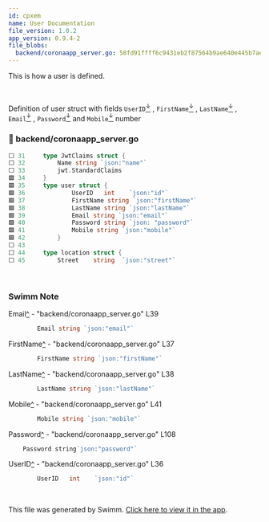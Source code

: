 ```yaml
---
id: cpxem
name: User Documentation
file_version: 1.0.2
app_version: 0.9.4-2
file_blobs:
  backend/coronaapp_server.go: 58fd91ffff6c9431eb2f87564b9ae640e445b7ae
---
```


This is how a user is defined.

<br/>

Definition of user struct with fields `UserID`[<sup id="ZIaoHm">↓</sup>](#f-ZIaoHm) , `FirstName`[<sup id="133YjJ">↓</sup>](#f-133YjJ) , `LastName`[<sup id="Z25mdAy">↓</sup>](#f-Z25mdAy) , `Email`[<sup id="MnRJ3">↓</sup>](#f-MnRJ3) , `Password`[<sup id="26z3Qi">↓</sup>](#f-26z3Qi) and `Mobile`[<sup id="ZQR9Ur">↓</sup>](#f-ZQR9Ur) number
<!-- NOTE-swimm-snippet: the lines below link your snippet to Swimm -->
### 📄 backend/coronaapp_server.go
```go
⬜ 31     type JwtClaims struct {
⬜ 32         Name string `json:"name"`
⬜ 33         jwt.StandardClaims
🟩 34     }
🟩 35     type user struct {
🟩 36             UserID   int    `json:"id"`
🟩 37             FirstName string `json:"firstName"`
🟩 38             LastName string `json:"lastName"`
🟩 39             Email string `json:"email"`
🟩 40             Password string `json: "password"`
🟩 41             Mobile string `json:"mobile"`
🟩 42         }
⬜ 43     
⬜ 44     type location struct {
⬜ 45         Street    string  `json:"street"`
```

<br/>

<!-- THIS IS AN AUTOGENERATED SECTION. DO NOT EDIT THIS SECTION DIRECTLY -->
### Swimm Note

<span id="f-MnRJ3">Email</span>[^](#MnRJ3) - "backend/coronaapp_server.go" L39
```go
        Email string `json:"email"`
```

<span id="f-133YjJ">FirstName</span>[^](#133YjJ) - "backend/coronaapp_server.go" L37
```go
        FirstName string `json:"firstName"`
```

<span id="f-Z25mdAy">LastName</span>[^](#Z25mdAy) - "backend/coronaapp_server.go" L38
```go
        LastName string `json:"lastName"`
```

<span id="f-ZQR9Ur">Mobile</span>[^](#ZQR9Ur) - "backend/coronaapp_server.go" L41
```go
        Mobile string `json:"mobile"`
```

<span id="f-26z3Qi">Password</span>[^](#26z3Qi) - "backend/coronaapp_server.go" L108
```go
    Password string`json:"password"`
```

<span id="f-ZIaoHm">UserID</span>[^](#ZIaoHm) - "backend/coronaapp_server.go" L36
```go
        UserID   int    `json:"id"`
```

<br/>

This file was generated by Swimm. [Click here to view it in the app](https://app.swimm.io/repos/Z2l0aHViJTNBJTNBY29yb3pvbmUlM0ElM0FSb3lhbFNXaVNI/docs/cpxem).